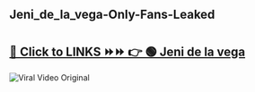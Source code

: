 
 ## Jeni_de_la_vega-Only-Fans-Leaked

# <h2><a href="https://clipsfans.com/Jeni_de_la_vega&ref=git">🔗 Click to LINKS ⏩⏩ 👉 🟢 Jeni de la vega </a></h2>

<a href="https://clipsfans.com/Jeni_de_la_vega&ref=git" rel="nofollow" data-target="animated-image.originalLink"><img src="https://i.ibb.co.com/xMMVF88/686577567.gif" alt="Viral Video Original" style="max-width: 100%; display: inline-block;" data-target="animated-image.originalImage"></a>
